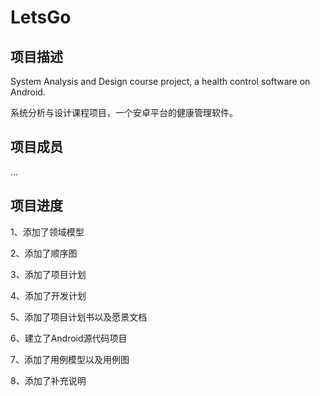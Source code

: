 LetsGo
======

项目描述
-----

System Analysis and Design course project, a health control software on Android.

系统分析与设计课程项目，一个安卓平台的健康管理软件。

项目成员
-----
...

项目进度
-----

1、添加了领域模型

2、添加了顺序图

3、添加了项目计划

4、添加了开发计划

5、添加了项目计划书以及愿景文档

6、建立了Android源代码项目

7、添加了用例模型以及用例图

8、添加了补充说明


